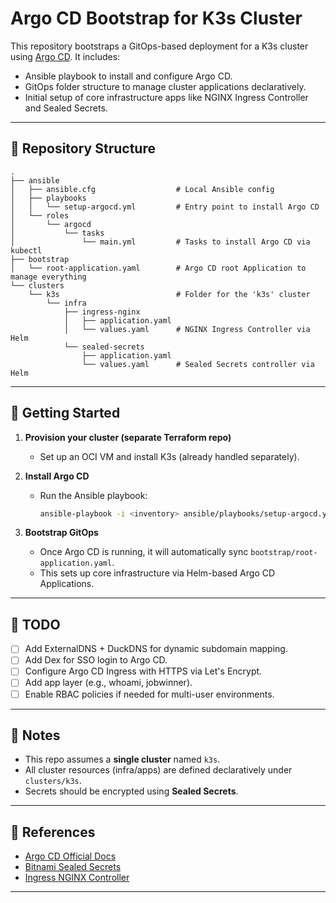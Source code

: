 # Argo CD Bootstrap for K3s Cluster

This repository bootstraps a GitOps-based deployment for a K3s cluster using [Argo CD](https://argo-cd.readthedocs.io/). It includes:

- Ansible playbook to install and configure Argo CD.
- GitOps folder structure to manage cluster applications declaratively.
- Initial setup of core infrastructure apps like NGINX Ingress Controller and Sealed Secrets.

---

## 📁 Repository Structure

```
.
├── ansible
│   ├── ansible.cfg                  # Local Ansible config
│   ├── playbooks
│   │   └── setup-argocd.yml         # Entry point to install Argo CD
│   └── roles
│       └── argocd
│           └── tasks
│               └── main.yml         # Tasks to install Argo CD via kubectl
├── bootstrap
│   └── root-application.yaml        # Argo CD root Application to manage everything
└── clusters
    └── k3s                          # Folder for the 'k3s' cluster
        └── infra
            ├── ingress-nginx
            │   ├── application.yaml
            │   └── values.yaml      # NGINX Ingress Controller via Helm
            └── sealed-secrets
                ├── application.yaml
                └── values.yaml      # Sealed Secrets controller via Helm
```

---

## 🚀 Getting Started

1. **Provision your cluster (separate Terraform repo)**
   - Set up an OCI VM and install K3s (already handled separately).

2. **Install Argo CD**
   - Run the Ansible playbook:
     ```bash
     ansible-playbook -i <inventory> ansible/playbooks/setup-argocd.yml
     ```

3. **Bootstrap GitOps**
   - Once Argo CD is running, it will automatically sync `bootstrap/root-application.yaml`.
   - This sets up core infrastructure via Helm-based Argo CD Applications.

---

## 📝 TODO

- [ ] Add ExternalDNS + DuckDNS for dynamic subdomain mapping.
- [ ] Add Dex for SSO login to Argo CD.
- [ ] Configure Argo CD Ingress with HTTPS via Let's Encrypt.
- [ ] Add app layer (e.g., whoami, jobwinner).
- [ ] Enable RBAC policies if needed for multi-user environments.

---

## 🧠 Notes

- This repo assumes a **single cluster** named `k3s`.
- All cluster resources (infra/apps) are defined declaratively under `clusters/k3s`.
- Secrets should be encrypted using **Sealed Secrets**.

---

## 🔗 References

- [Argo CD Official Docs](https://argo-cd.readthedocs.io/)
- [Bitnami Sealed Secrets](https://github.com/bitnami-labs/sealed-secrets)
- [Ingress NGINX Controller](https://kubernetes.github.io/ingress-nginx/)

---

